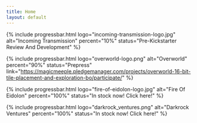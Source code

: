 ```yaml
---
title: Home
layout: default
---
```


{% include progressbar.html logo="incoming-transmission-logo.jpg" alt="Incoming Transmission" percent="10%" status="Pre-Kickstarter Review And Development" %}

{% include progressbar.html logo="overworld-logo.png" alt="Overworld" percent="90%" status="Prepress" link="https://magicmeeple.pledgemanager.com/projects/overworld-16-bit-tile-placement-and-exploration-bo/participate/" %}

{% include progressbar.html logo="fire-of-eidolon-logo.jpg" alt="Fire Of Eidolon" percent="100%" status="In stock now! Click here!" %}

{% include progressbar.html logo="darkrock_ventures.png" alt="Darkrock Ventures" percent="100%" status="In stock now! Click here!" %}
